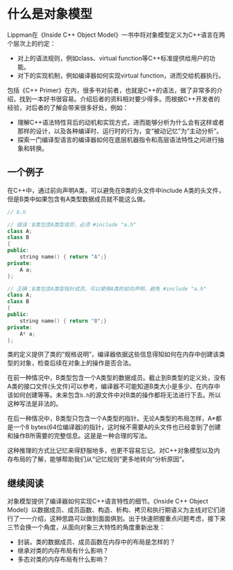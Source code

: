 # 什么是对象模型

Lippman在《Inside C++ Object Model》一书中将对象模型定义为C++语言在两个层次上的约定：

* 对上的语法规则，例如class、virtual function等C++标准提供给用户的功能。
* 对下的实现机制，例如编译器如何实现virtual function，进而交给机器执行。

包括《C++ Primer》在内，很多书对前者，也就是C++的语法，做了非常多的介绍，找到一本好书很容易。介绍后者的资料相对要少得多。而根据C++开发者的经验，对后者的了解会带来很多好处，例如：

* 理解C++语法特性背后的动机和实现方式，进而能够分析为什么会有这样或者那样的设计，以及各种编译时、运行时的行为，变“被动记忆”为“主动分析”。
* 探索一门编译型语言的编译器如何在底层机器指令和高层语法特性之间进行抽象和转换。

## 一个例子

在C++中，通过前向声明A类，可以避免在B类的头文件中include A类的头文件，但是B类中如果包含有A类型数据成员就不能这么做。

```c++
// b.h

// 错误：B类包含A类型成员，必须 #include "a.h"
class A;
class B
{
public:
    string name() { return "A";}
private:
    A a;
};

// 正确：B类包含A类型指针成员，可以使用A类的前向声明，避免 #include "a.h"
class A;
class B
{
public:
    string name() { return "B";}
private:
    A* a;
};
```

类的定义提供了类的“规格说明”，编译器依据这些信息得知如何在内存中创建该类型的对象，检查后续在对象上的操作是否合法。

在前一种情况中，B类型包含一个A类型的数据成员。截止到B类型的定义处，没有A类的接口文件(头文件)可以参考，编译器不可能知道B类大小是多少、在内存中该如何创建等等。未来包含`b.h`的源文件中对B类的操作都将无法进行下去。所以这种写法是非法的。

在后一种情况中，B类型只包含一个A类型的指针。无论A类型的布局怎样，A*都是一个8 bytes(64位编译器)的指针，这时候不需要A的头文件也已经拿到了创建和操作B所需要的完整信息。这是是一种合理的写法。

这种推理的方式比记忆来得舒服地多，也更不容易忘记。对C++对象模型以及内存布局的了解，能够帮助我们从“记忆规则”更多地转向“分析原因”。

## 继续阅读

对象模型提供了编译器如何实现C++语言特性的细节。《Inside C++ Object Model》以数据成员、成员函数、构造、析构、拷贝和执行期语义为主线对它们进行了一一介绍，这种思路可以做到面面俱到。出于快速把握重点问题考虑，接下来三节会换一个角度，从面向对象三大特性的角度重新出发：

* 封装。类的数据成员、成员函数在内存中的布局是怎样的？
* 继承对类的内存布局有什么影响？
* 多态对类的内存布局有什么影响？
